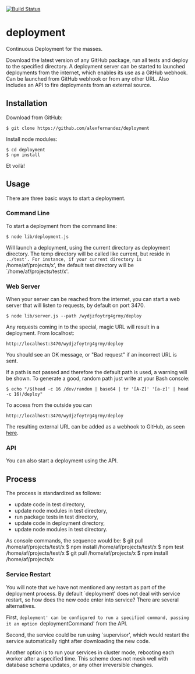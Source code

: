 
[![Build Status](https://secure.travis-ci.org/alexfernandez/deployment.png)](http://travis-ci.org/alexfernandez/deployment)

# deployment

Continuous Deployment for the masses.

Download the latest version of any GitHub package, run all tests and deploy to the specified directory.
A deployment server can be started to launched deployments from the internet, which enables its use as a GitHub webhook.
Can be launched from GitHub webhook or from any other URL. Also includes an API to fire deployments from an external source.

## Installation

Download from GitHub:

    $ git clone https://github.com/alexfernandez/deployment

Install node modules:

    $ cd deployment
    $ npm install

Et voilà!

## Usage

There are three basic ways to start a deployment.

### Command Line

To start a deployment from the command line:

    $ node lib/deployment.js

Will launch a deployment, using the current directory as deployment directory.
The temp directory will be called like current, but reside in `../test'.
For instance, if your current directory is `/home/af/projects/x', the default
test directory will be `/home/af/projects/test/x'.

### Web Server

When your server can be reached from the internet,
you can start a web server that will listen to requests, by default on port 3470.

    $ node lib/server.js --path /wydjzfoytrg4grmy/deploy

Any requests coming in to the special, magic URL will result in a deployment.
From localhost:

    http://localhost:3470/wydjzfoytrg4grmy/deploy

You should see an OK message, or "Bad request" if an incorrect URL is sent.

If a path is not passed and therefore the default path is used, a warning will be shown.
To generate a good, random path just write at your Bash console:

    $ echo "/$(head -c 16 /dev/random | base64 | tr '[A-Z]' '[a-z]' | head -c 16)/deploy"

To access from the outside you can 

    http://localhost:3470/wydjzfoytrg4grmy/deploy

The resulting external URL can be added as a webhook to GitHub, as seen
[here](https://help.github.com/articles/post-receive-hooks).

### API

You can also start a deployment using the API.

## Process

The process is standardized as follows:
* update code in test directory,
* update node modules in test directory,
* run package tests in test directory,
* update code in deployment directory,
* update node modules in test directory.

As console commands, the sequence would be:
    $ git pull /home/af/projects/test/x
    $ npm install /home/af/projects/test/x
    $ npm test /home/af/projects/test/x
    $ git pull /home/af/projects/x
    $ npm install /home/af/projects/x

### Service Restart

You will note that we have not mentioned any restart as part of the deployment process.
By default `deployment' does not deal with service restart, so how does the new code enter into service?
There are several alternatives.

First, `deployment' can be configured to run a specified command, passing it an option `deploymentCommand' from the API.

Second, the service could be run using `supervisor', which would restart the service automatically
right after downloading the new code.

Another option is to run your services in cluster mode, rebooting each worker after a specified time.
This scheme does not mesh well with database schema updates, or any other irreversible changes.

